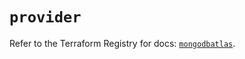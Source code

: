 # `provider`

Refer to the Terraform Registry for docs: [`mongodbatlas`](https://registry.terraform.io/providers/mongodb/mongodbatlas/1.30.0/docs).
